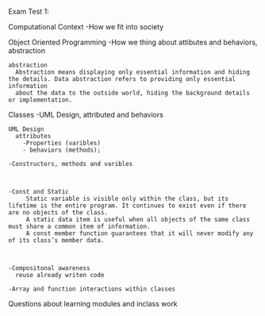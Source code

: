Exam Test 1:


Computational Context
    -How we fit into society 

Object Oriented Programming
    -How we thing about attibutes and behaviors, abstraction
    
    abstraction
      Abstraction means displaying only essential information and hiding the details. Data abstraction refers to providing only essential information 
      about the data to the outside world, hiding the background details or implementation.


Classes 
    -UML Design, attributed and behaviors
      
    UML Design
      attributes 
        -Properties (varibles)
        - behaviors (methods); 

    -Constructors, methods and varibles
      

         
    -Const and Static 
         Static variable is visible only within the class, but its lifetime is the entire program. It continues to exist even if there are no objects of the class.
         A static data item is useful when all objects of the same class must share a common item of information.  
         A const member function guarantees that it will never modify any of its class’s member data. 



    -Compositonal awareness  
      reuse already writen code 

    -Array and function interactions within classes 



  Questions about learning modules and inclass work 
